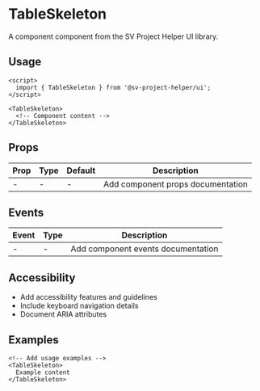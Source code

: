 # TableSkeleton

A component component from the SV Project Helper UI library.

## Usage

```svelte
<script>
  import { TableSkeleton } from '@sv-project-helper/ui';
</script>

<TableSkeleton>
  <!-- Component content -->
</TableSkeleton>
```

## Props

| Prop | Type | Default | Description |
|------|------|---------|-------------|
| - | - | - | Add component props documentation |

## Events

| Event | Type | Description |
|-------|------|-------------|
| - | - | Add component events documentation |

## Accessibility

- Add accessibility features and guidelines
- Include keyboard navigation details
- Document ARIA attributes

## Examples

```svelte
<!-- Add usage examples -->
<TableSkeleton>
  Example content
</TableSkeleton>
```
